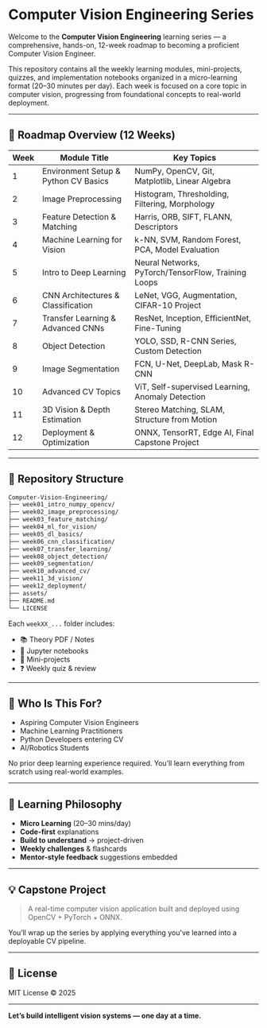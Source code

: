 # Computer Vision Engineering Series

Welcome to the **Computer Vision Engineering** learning series — a comprehensive, hands-on, 12-week roadmap to becoming a proficient Computer Vision Engineer.

This repository contains all the weekly learning modules, mini-projects, quizzes, and implementation notebooks organized in a micro-learning format (20–30 minutes per day). Each week is focused on a core topic in computer vision, progressing from foundational concepts to real-world deployment.

---

## 🧭 Roadmap Overview (12 Weeks)

| Week | Module Title                         | Key Topics                                          |
| ---- | ------------------------------------ | --------------------------------------------------- |
| 1    | Environment Setup & Python CV Basics | NumPy, OpenCV, Git, Matplotlib, Linear Algebra      |
| 2    | Image Preprocessing                  | Histogram, Thresholding, Filtering, Morphology      |
| 3    | Feature Detection & Matching         | Harris, ORB, SIFT, FLANN, Descriptors               |
| 4    | Machine Learning for Vision          | k-NN, SVM, Random Forest, PCA, Model Evaluation     |
| 5    | Intro to Deep Learning               | Neural Networks, PyTorch/TensorFlow, Training Loops |
| 6    | CNN Architectures & Classification   | LeNet, VGG, Augmentation, CIFAR-10 Project          |
| 7    | Transfer Learning & Advanced CNNs    | ResNet, Inception, EfficientNet, Fine-Tuning        |
| 8    | Object Detection                     | YOLO, SSD, R-CNN Series, Custom Detection           |
| 9    | Image Segmentation                   | FCN, U-Net, DeepLab, Mask R-CNN                     |
| 10   | Advanced CV Topics                   | ViT, Self-supervised Learning, Anomaly Detection    |
| 11   | 3D Vision & Depth Estimation         | Stereo Matching, SLAM, Structure from Motion        |
| 12   | Deployment & Optimization            | ONNX, TensorRT, Edge AI, Final Capstone Project     |

---

## 📂 Repository Structure

```bash
Computer-Vision-Engineering/
├── week01_intro_numpy_opencv/
├── week02_image_preprocessing/
├── week03_feature_matching/
├── week04_ml_for_vision/
├── week05_dl_basics/
├── week06_cnn_classification/
├── week07_transfer_learning/
├── week08_object_detection/
├── week09_segmentation/
├── week10_advanced_cv/
├── week11_3d_vision/
├── week12_deployment/
├── assets/
├── README.md
└── LICENSE
```

Each `weekXX_...` folder includes:

* 📚 Theory PDF / Notes
* 🧪 Jupyter notebooks
* 🎯 Mini-projects
* ❓ Weekly quiz & review

---

## 🔬 Who Is This For?

* Aspiring Computer Vision Engineers
* Machine Learning Practitioners
* Python Developers entering CV
* AI/Robotics Students

No prior deep learning experience required. You’ll learn everything from scratch using real-world examples.

---

## 📌 Learning Philosophy

* **Micro Learning** (20–30 mins/day)
* **Code-first** explanations
* **Build to understand** → project-driven
* **Weekly challenges** & flashcards
* **Mentor-style feedback** suggestions embedded

---

## 💡 Capstone Project

> A real-time computer vision application built and deployed using OpenCV + PyTorch + ONNX.

You’ll wrap up the series by applying everything you've learned into a deployable CV pipeline.

---

## 📜 License

MIT License © 2025

---

**Let’s build intelligent vision systems — one day at a time.**

